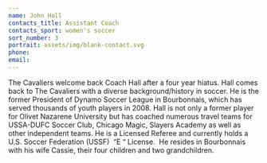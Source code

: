 ```yaml
---
name: John Hall
contacts_title: Assistant Coach
contacts_sport: women's soccer
sort_number: 3
portrait: assets/img/blank-contact.svg
phone:
email:
---
```


The Cavaliers welcome back Coach Hall after a four year hiatus. Hall comes back to The Cavaliers with a diverse background/history in soccer. He is the former President of Dynamo Soccer League in Bourbonnais, which has served thousands of youth players in 2008. Hall is not only a former player for Olivet Nazarene University but has coached numerous travel teams for USSA-DUFC Soccer Club, Chicago Magic, Slayers Academy as well as other independent teams. He is a Licensed Referee and currently holds a U.S. Soccer Federation (USSF)&nbsp; “E “ License.&nbsp; He resides in Bourbonnais with his wife Cassie, their four children and two grandchildren.&nbsp;
